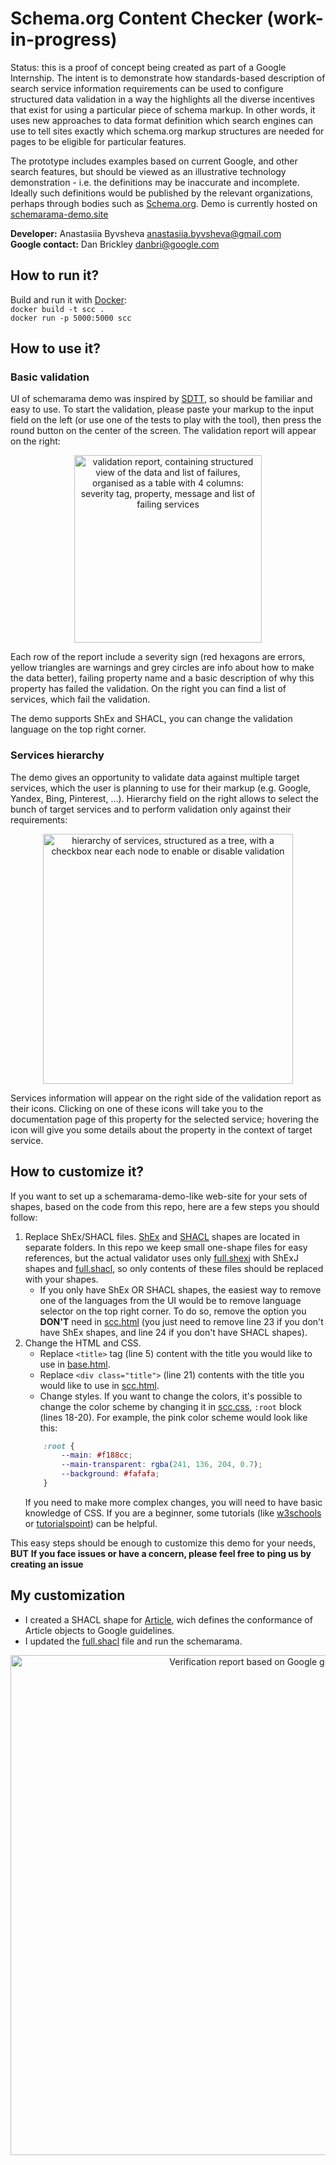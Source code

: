 # Schema.org Content Checker **(work-in-progress)**
Status: this is a proof of concept being created as part of a Google Internship. 
The intent is to demonstrate how standards-based description of search service 
information requirements can be used to configure structured data validation in a 
way the highlights all the diverse incentives that exist for using a particular 
piece of schema markup. In other words, it uses new approaches to data format definition
which search engines can use to tell sites exactly which schema.org markup structures 
are needed for pages to be eligible for particular features.

The prototype includes examples based on current Google, 
and other search features, but should be viewed as an illustrative 
technology demonstration - i.e. the definitions may be inaccurate and incomplete. 
Ideally such definitions would be published by the relevant organizations, perhaps 
through bodies such as [Schema.org](https://schema.org). Demo is currently hosted on 
[schemarama-demo.site](https://schemarama-demo.site/)

**Developer:** Anastasiia Byvsheva anastasiia.byvsheva@gmail.com <br />
**Google contact:** Dan Brickley danbri@google.com <br />

## How to run it?

Build and run it with [Docker](https://docs.docker.com/docker-for-windows/install/): <br />
```docker build -t scc .```<br />
```docker run -p 5000:5000 scc```<br />

## How to use it?
### Basic validation
UI of schemarama demo was inspired by [SDTT](https://search.google.com/structured-data/testing-tool/), so should be 
familiar and easy to use. To start the validation, please paste your markup to the input field on the left (or use one 
of the tests to play with the tool), then press the round button on the center of the screen. The validation report will 
appear on the right:

<p align="center"><img src="/demo/assets/validation-report.jpg?raw=true" alt="validation report, containing structured 
view of the data and list of failures, organised as a table with 4 columns: severity tag, property, message and list of 
failing services" height="300px"/></p>

Each row of the report include a severity sign (red hexagons are errors, yellow triangles are warnings and grey circles 
are info about how to make the data better), failing property name and a basic description of why this property has 
failed the validation. On the right you can find a list of services, which fail the validation. 

The demo supports ShEx and SHACL, you can change the validation language on the top right corner. 

### Services hierarchy
The demo gives an opportunity to validate data against multiple target services, which the user is planning to use for 
their markup (e.g. Google, Yandex, Bing, Pinterest, ...). Hierarchy field on the right allows to select the bunch of
target services and to perform validation only against their requirements:
 
<p align="center"><img src="/demo/assets/services-hierarchy.jpg?raw=true" alt="hierarchy of services, structured as a tree,
with a checkbox near each node to enable or disable validation" width="400px"/></p>

Services information will appear on the right side of the validation report as their icons. Clicking on one of these 
icons will take you to the documentation page of this property for the selected service; hovering the icon will give you
some details about the property in the context of target service.

## How to customize it?

If you want to set up a schemarama-demo-like web-site for your sets of shapes, based on the code from this repo, 
here are a few steps you should follow:

1. Replace ShEx/SHACL files. [ShEx](validation/shex) and [SHACL](validation/shacl) shapes are 
located in separate folders. In this repo we keep small one-shape files for easy references, but the actual validator 
uses only [full.shexj](validation/shex/full.shexj) with ShExJ shapes and [full.shacl](validation/shacl/full.shacl),
so only contents of these files should be replaced with your shapes. 
    * If you only have ShEx OR SHACL shapes, the easiest way to remove one of the languages from the UI would be to remove 
language selector on the top right corner. To do so, remove the option you **DON'T** need in [scc.html](templates/scc.html) 
(you just need to remove line 23 if you don't have ShEx shapes, and line 24 if you don't have SHACL shapes).
 2. Change the HTML and CSS. 
    * Replace `<title>` tag (line 5) content with the title you would like to use in [base.html](templates/base.html).
    * Replace `<div class="title">` (line 21) contents with the title you would like to use in [scc.html](templates/scc.html).
    * Change styles. If you want to change the colors, it's possible to change the color scheme by changing it in [scc.css](static/css/scc.css), 
    `:root` block (lines 18-20). For example, the pink color scheme would look like this:
    ```css
        :root {
            --main: #f188cc;
            --main-transparent: rgba(241, 136, 204, 0.7);
            --background: #fafafa;
        }
    ```
    If you need to make more complex changes, you will need to have basic knowledge of CSS. If you are a beginner, 
    some tutorials (like [w3schools](https://www.w3schools.com/css/) or [tutorialspoint](https://www.tutorialspoint.com/css/index.htm))
    can be helpful.
    
This easy steps should be enough to customize this demo for your needs, **BUT**
**If you face issues or have a concern, please feel free to ping us by creating an issue**

## My customization

* I created a SHACL shape for [Article](https://developers.google.com/search/docs/data-types/article), wich defines the conformance of Article objects to Google guidelines.
* I updated the [full.shacl](validation/shacl/full.shacl) file and run the schemarama.

<p align="center"><img src="/demo/assets/google-validation-report.png?raw=true" alt="Verification report based on Google guidelines" width="800px"/></p>